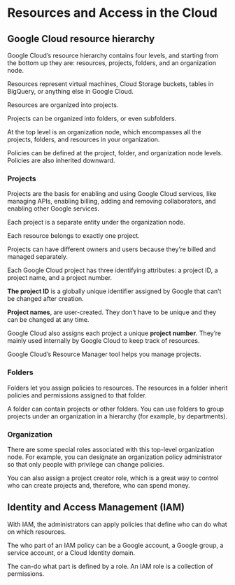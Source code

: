 # Resources and Access in the Cloud

## Google Cloud resource hierarchy

Google Cloud’s resource hierarchy contains four levels, and starting from the bottom up they are: resources, projects, folders, and an organization node.

Resources represent virtual machines, Cloud Storage buckets, tables in BigQuery, or anything else in Google Cloud. 

Resources are organized into projects.

Projects can be organized into folders, or even subfolders.

At the top level is an organization node, which encompasses all the projects, folders, and resources in your organization.

Policies can be defined at the project, folder, and organization node levels. Policies are also inherited downward.

### Projects

Projects are the basis for enabling and using Google Cloud services, like managing APIs, enabling billing, adding and removing collaborators, and enabling other Google services.

Each project is a separate entity under the organization node.

Each resource belongs to exactly one project. 

Projects can have different owners and users because they’re billed and managed separately. 

Each Google Cloud project has three identifying attributes: a project ID, a project name, and a project number.

**The project ID** is a globally unique identifier assigned by Google that can’t be changed after creation.

**Project names**, are user-created. They don’t have to be unique and they can be changed at any time.

Google Cloud also assigns each project a unique **project number**. They’re mainly used internally by Google Cloud to keep track of resources.

Google Cloud’s Resource Manager tool helps you manage projects.


### Folders

Folders let you assign policies to resources. The resources in a folder inherit policies and permissions assigned to that folder.

A folder can contain projects or other folders. You can use folders to group projects under an organization in a hierarchy (for example, by departments).


### Organization

There are some special roles associated with this top-level organization node. For example, you can designate an organization policy administrator so that only people with privilege can change policies.

You can also assign a project creator role, which is a great way to control who can create projects and, therefore, who can spend money.


## Identity and Access Management (IAM)

With IAM, the administrators can apply policies that define who can do what on which resources.

The who part of an IAM policy can be a Google account, a Google group, a service account, or a Cloud Identity domain.

The can-do what part is defined by a role. An IAM role is a collection of permissions.